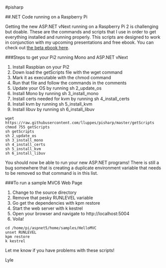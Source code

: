 #pisharp

##.NET Code running on a Raspberry Pi

Getting the new ASP.NET vNext running on a Raspberry Pi 2 is challenging but doable. These are the commands and scripts that I use in order to get everything installed and running properly.  This scripts are designed to work in conjunction with my upcoming presentations and free ebook.  You can check out [the beta ebook here](https://raw.githubusercontent.com/lluppes/pisharp/master/RaspberryPiNetDeveloper_v1_Beta.pdf).

###Steps to get your Pi2 running Mono and ASP.NET vNext
1. Install Raspbian on your Pi2
2. Down load the getScripts file with the wget command
3. Mark it as executable with the chmod command
4. Run that file and follow the commands in the comments
5. Update your OS by running sh 2_update_os
6. Install Mono by running sh 3_install_mono
7. Install certs needed for kvm by running sh 4_install_certs
8. Install kvm by running sh 5_install_kvm
9. Install libuv by running sh 6_install_libuv

```
wget https://raw.githubusercontent.com/lluppes/pisharp/master/getScripts
chmod 755 getScripts
sh getScripts
sh 2_update_os
sh 3_install_mono
sh 4_install_certs
sh 5_install_kvm
sh 6_install_libuv
```

You should now be able to run your new ASP.NET programs!  There is still a bug somewhere that is creating a duplicate environment variable that needs to be removed so that command is in this list.

###To run a sample MVC6 Web Page
1. Change to the source directory
2. Remove that pesky RUNLEVEL variable
3. Go get the dependencies with kpm restore
3. Start the web server with k kestrel
4. Open your browser and navigate to http://localhost:5004
5. Voila!

```
cd /home/pi/aspnet5/home/samples/HelloMVC
unset RUNLEVEL
kpm restore
k kestrel
```

Let me know if you have problems with these scripts!

Lyle
